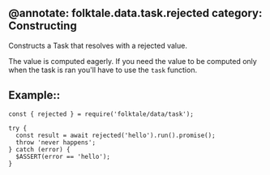 @annotate: folktale.data.task.rejected
category: Constructing
---

Constructs a Task that resolves with a rejected value.

The value is computed eagerly. If you need the value to be computed only when the task is ran you'll have to use the `task` function.


## Example::

    const { rejected } = require('folktale/data/task');
    
    try {
      const result = await rejected('hello').run().promise();
      throw 'never happens';
    } catch (error) {
      $ASSERT(error == 'hello');
    }
    
